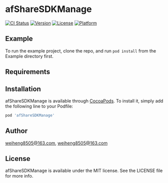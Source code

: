 # afShareSDKManage

[![CI Status](https://img.shields.io/travis/weiheng8505@163.com/afShareSDKManage.svg?style=flat)](https://travis-ci.org/weiheng8505@163.com/afShareSDKManage)
[![Version](https://img.shields.io/cocoapods/v/afShareSDKManage.svg?style=flat)](https://cocoapods.org/pods/afShareSDKManage)
[![License](https://img.shields.io/cocoapods/l/afShareSDKManage.svg?style=flat)](https://cocoapods.org/pods/afShareSDKManage)
[![Platform](https://img.shields.io/cocoapods/p/afShareSDKManage.svg?style=flat)](https://cocoapods.org/pods/afShareSDKManage)

## Example

To run the example project, clone the repo, and run `pod install` from the Example directory first.

## Requirements

## Installation

afShareSDKManage is available through [CocoaPods](https://cocoapods.org). To install
it, simply add the following line to your Podfile:

```ruby
pod 'afShareSDKManage'
```

## Author

weiheng8505@163.com, weiheng8505@163.com

## License

afShareSDKManage is available under the MIT license. See the LICENSE file for more info.
